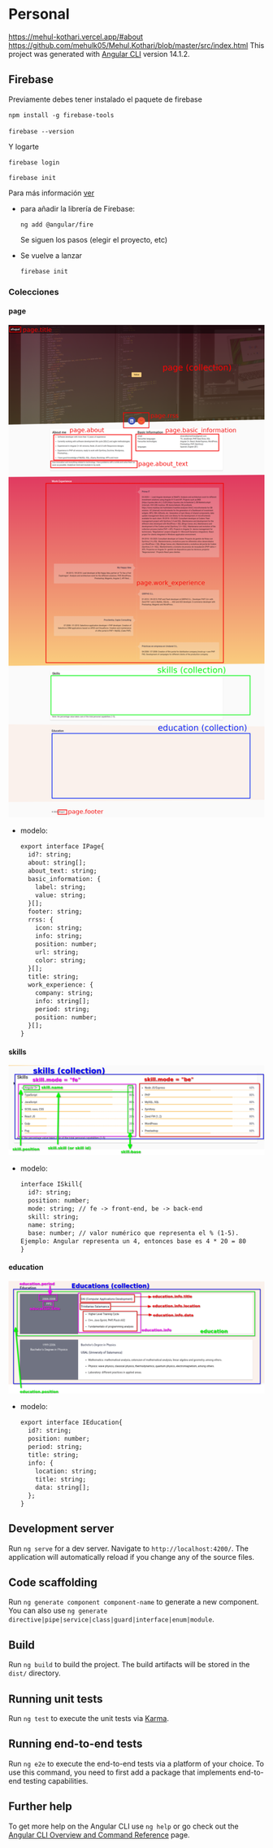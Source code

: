 # Personal
https://mehul-kothari.vercel.app/#about
https://github.com/mehulk05/Mehul.Kothari/blob/master/src/index.html
This project was generated with [Angular CLI](https://github.com/angular/angular-cli) version 14.1.2.

## Firebase

Previamente debes tener instalado el paquete de firebase

```SH
npm install -g firebase-tools

firebase --version
```

Y logarte

```SH
firebase login
```
```SH
firebase init
```

Para más información [ver](https://www.youtube.com/watch?v=t_YSrxj0wGY)

- para añadir la librería de Firebase:

  ```SH
  ng add @angular/fire
  ```

  Se siguen los pasos (elegir el proyecto, etc)

- Se vuelve a lanzar

  ```SH
  firebase init
  ```

### Colecciones

#### page

![Page](./imgs/page.png?raw=true "page")

- modelo:

  ```TS
  export interface IPage{
    id?: string;
    about: string[];
    about_text: string;
    basic_information: {
      label: string;
      value: string;
    }[];
    footer: string;
    rrss: {
      icon: string;
      info: string;
      position: number;
      url: string;
      color: string;
    }[];
    title: string;
    work_experience: {
      company: string;
      info: string[];
      period: string;
      position: number;
    }[];
  }
  ```
#### skills

![Skills](./imgs/skills.png?raw=true "Skills")

- modelo:

  ```TS
  interface ISkill{
    id?: string;
    position: number;
    mode: string; // fe -> front-end, be -> back-end
    skill: string;
    name: string;
    base: number; // valor numérico que representa el % (1-5). Ejemplo: Angular representa un 4, entonces base es 4 * 20 = 80
  }
  ```
#### education

![Education](./imgs/education.png?raw=true "Education")

- modelo:

  ```TS
  export interface IEducation{
    id?: string;
    position: number;
    period: string;
    title: string;
    info: {
      location: string;
      title: string;
      data: string[];
    };
  }

  ```

## Development server

Run `ng serve` for a dev server. Navigate to `http://localhost:4200/`. The application will automatically reload if you change any of the source files.

## Code scaffolding

Run `ng generate component component-name` to generate a new component. You can also use `ng generate directive|pipe|service|class|guard|interface|enum|module`.

## Build

Run `ng build` to build the project. The build artifacts will be stored in the `dist/` directory.

## Running unit tests

Run `ng test` to execute the unit tests via [Karma](https://karma-runner.github.io).

## Running end-to-end tests

Run `ng e2e` to execute the end-to-end tests via a platform of your choice. To use this command, you need to first add a package that implements end-to-end testing capabilities.

## Further help

To get more help on the Angular CLI use `ng help` or go check out the [Angular CLI Overview and Command Reference](https://angular.io/cli) page.

